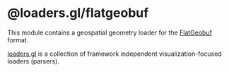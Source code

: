 # @loaders.gl/flatgeobuf

This module contains a geospatial geometry loader for the [FlatGeobuf](https://bjornharrtell.github.io/flatgeobuf/) format.

[loaders.gl](https://loaders.gl/docs) is a collection of framework independent visualization-focused loaders (parsers).
